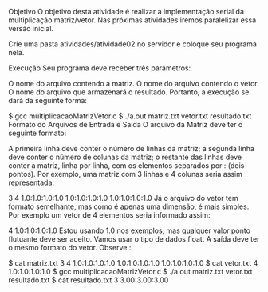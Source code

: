 Objetivo
O objetivo desta atividade é realizar a implementação serial da multiplicação matriz/vetor. Nas próximas atividades iremos paralelizar essa versão inicial.

Crie uma pasta atividades/atividade02 no servidor e coloque seu programa nela.

Execução
Seu programa deve receber três parâmetros:

O nome do arquivo contendo a matriz.
O nome do arquivo contendo o vetor.
O nome do arquivo que armazenará o resultado.
Portanto, a execução se dará da seguinte forma:

$ gcc multiplicacaoMatrizVetor.c
$ ./a.out matriz.txt vetor.txt resultado.txt
Formato do Arquivos de Entrada e Saída
O arquivo da Matriz deve ter o seguinte formato:

A primeira linha deve conter o número de linhas da matriz;
a segunda linha deve conter o número de colunas da matriz;
o restante das linhas deve conter a matriz, linha por linha, com os elementos separados por : (dois pontos).
Por exemplo, uma matriz com 3 linhas e 4 colunas seria assim representada:

3
4
1.0:1.0:1.0:1.0
1.0:1.0:1.0:1.0
1.0:1.0:1.0:1.0
Já o arquivo do vetor tem formato semelhante, mas como é apenas uma dimensão, é mais simples. Por exemplo um vetor de 4 elementos seria informado assim:

4
1.0:1.0:1.0:1.0
Estou usando 1.0 nos exemplos, mas qualquer valor ponto flutuante deve ser aceito. Vamos usar o tipo de dados float. A saída deve ter o mesmo formato do vetor. Observe :

$ cat matriz.txt 
3
4
1.0:1.0:1.0:1.0
1.0:1.0:1.0:1.0
1.0:1.0:1.0:1.0
$ cat vetor.txt 
4
1.0:1.0:1.0:1.0
$ gcc multiplicacaoMatrizVetor.c 
$ ./a.out matriz.txt vetor.txt resultado.txt 
$ cat resultado.txt 
3
3.00:3.00:3.00
